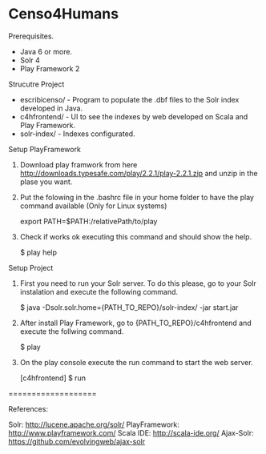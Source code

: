 Censo4Humans
============

Prerequisites.

* Java 6 or more.
* Solr 4
* Play Framework 2

Strucutre Project

* escribicenso/ - Program to populate the .dbf files to the Solr index developed in Java.
* c4hfrontend/ - UI to see the indexes by web developed on Scala and Play Framework.
* solr-index/ - Indexes configurated.

Setup PlayFramework

1) Download play framwork from here http://downloads.typesafe.com/play/2.2.1/play-2.2.1.zip and unzip in the plase you want.

2) Put the folowing in the .bashrc file in your home folder to have the play command available (Only for Linux systems)

	export PATH=$PATH:/relativePath/to/play

3) Check if works ok executing this command and should show the help.

	$ play help

Setup Project

1) First you need to run your Solr server. To do this please, go to your Solr instalation and execute the following command.

	$ java -Dsolr.solr.home={PATH_TO_REPO}/solr-index/ -jar start.jar

2) After install Play Framework, go to {PATH_TO_REPO}/c4hfrontend and execute the follwing command.

	$ play

3) On the play console execute the run command to start the web server.

	[c4hfrontend] $ run

===================

References:

Solr: http://lucene.apache.org/solr/
PlayFramework: http://www.playframework.com/
Scala IDE: http://scala-ide.org/
Ajax-Solr: https://github.com/evolvingweb/ajax-solr


